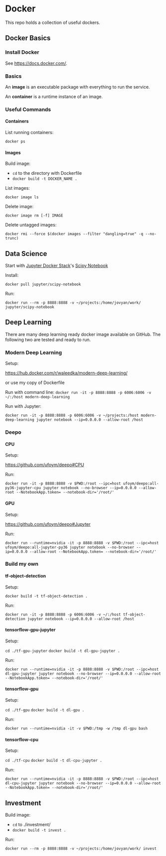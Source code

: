 # Docker
This repo holds a collection of useful dockers.

## Docker Basics
### Install Docker
See https://docs.docker.com/.

### Basics
An __image__ is an executable package with everything to run the service.

An __container__ is a runtime instance of an image.

### Useful Commands
#### Containers
List running containers:

`docker ps`

#### Images
Build image:
- `cd` to the directory with Dockerfile
- `docker build -t DOCKER_NAME .`

List images:

`docker image ls`

Delete image:

`docker image rm [-f] IMAGE`

Delete untagged images:

`docker rmi --force $(docker images --filter "dangling=true" -q --no-trunc)`


## Data Science
Start with [Jupyter Docker Stack](https://jupyter-docker-stacks.readthedocs.io/en/latest/using/selecting.html#jupyter-scipy-notebook)'s [Scipy Notebook](https://hub.docker.com/r/jupyter/scipy-notebook/)

Install:

`docker pull jupyter/scipy-notebook`

Run:

`docker run --rm -p 8888:8888 -v ~/projects:/home/jovyan/work/ jupyter/scipy-notebook`


## Deep Learning
There are many deep learning ready docker image available on GitHub. The following two are tested and ready to run.

### Modern Deep Learning
Setup:

https://hub.docker.com/r/waleedka/modern-deep-learning/

or use my copy of Dockerfile

Run with command line:
`docker run -it -p 8888:8888 -p 6006:6006 -v ~/:/host modern-deep-learning`

Run with Jupyter:

`docker run -it -p 8888:8888 -p 6006:6006 -v ~/projects:/host modern-deep-learning jupyter notebook --ip=0.0.0.0 --allow-root /host`

### Deepo

#### CPU

Setup:

https://github.com/ufoym/deepo#CPU

Run:

`docker run -it -p 8888:8888 -v $PWD:/root --ipc=host ufoym/deepo:all-py36-jupyter-cpu jupyter notebook --no-browser --ip=0.0.0.0 --allow-root --NotebookApp.token= --notebook-dir='/root/'`


#### GPU
Setup:

https://github.com/ufoym/deepo#Jupyter

Run:

`docker run --runtime=nvidia -it -p 8888:8888 -v $PWD:/root --ipc=host ufoym/deepo:all-jupyter-py36 jupyter notebook --no-browser --ip=0.0.0.0 --allow-root --NotebookApp.token= --notebook-dir='/root/'`


### Build my own

#### tf-object-detection

Setup:

`docker build -t tf-object-detection .`

Run:

`docker run -it -p 8888:8888 -p 6006:6006 -v ~/:/host tf-object-detection jupyter notebook --ip=0.0.0.0 --allow-root /host`

#### tensorflow-gpu-jupyter

Setup:

`cd ./tf-gpu-jupyter`
`docker build -t dl-gpu-jupyter .`

Run:

`docker run --runtime=nvidia -it -p 8888:8888 -v $PWD:/root --ipc=host dl-gpu-jupyter jupyter notebook --no-browser --ip=0.0.0.0 --allow-root --NotebookApp.token= --notebook-dir='/root/'`

#### tensorflow-gpu

Setup:

`cd ./tf-gpu`
`docker build -t dl-gpu .`

Run:

`docker run --runtime=nvidia -it -v $PWD:/tmp -w /tmp dl-gpu bash`

#### tensorflow-cpu

Setup:

`cd ./tf-cpu`
`docker build -t dl-cpu-jupyter .`

Run:

`docker run --runtime=nvidia -it -p 8888:8888 -v $PWD:/root --ipc=host dl-cpu-jupyter jupyter notebook --no-browser --ip=0.0.0.0 --allow-root --NotebookApp.token= --notebook-dir='/root/'`


## Investment
Build image:
- `cd` to ./investment/
- `docker build -t invest .`

Run:

`docker run --rm -p 8888:8888 -v ~/projects:/home/jovyan/work/ invest`
